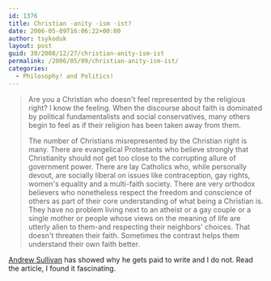 ```yaml
---
id: 1376
title: Christian -anity -ism -ist?
date: 2006-05-09T16:06:22+00:00
author: tsykoduk
layout: post
guid: 30/2008/12/27/christian-anity-ism-ist
permalink: /2006/05/09/christian-anity-ism-ist/
categories:
  - Philosophy! and Politics!
---
```

<blockquote>Are you a Christian who doesn't feel represented by the religious right? I know the feeling. When the discourse about faith is dominated by political fundamentalists and social conservatives, many others begin to feel as if their religion has been taken away from them.

The number of Christians misrepresented by the Christian right is many. There are evangelical Protestants who believe strongly that Christianity should not get too close to the corrupting allure of government power. There are lay Catholics who, while personally devout, are socially liberal on issues like contraception, gay rights, women's equality and a multi-faith society. There are very orthodox believers who nonetheless respect the freedom and conscience of others as part of their core understanding of what being a Christian is. They have no problem living next to an atheist or a gay couple or a single mother or people whose views on the meaning of life are utterly alien to them-and respecting their neighbors' choices. That doesn't threaten their faith. Sometimes the contrast helps them understand their own faith better.</blockquote>


<a href="http://www.time.com/time/magazine/printout/0,8816,1191826,00.html">Andrew Sullivan</a> has showed why he gets paid to write and I do not. Read the article, I found it fascinating.